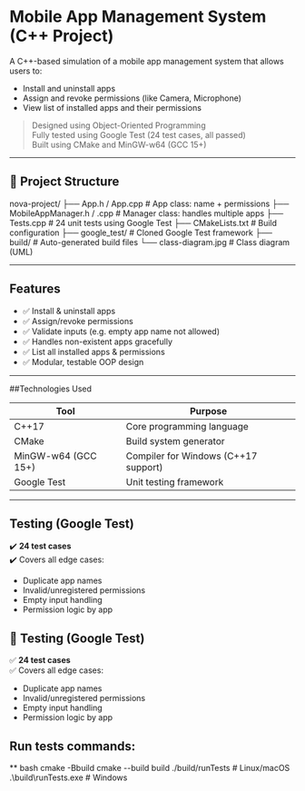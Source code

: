 # Mobile App Management System (C++ Project)

A C++-based simulation of a mobile app management system that allows users to:
- Install and uninstall apps
- Assign and revoke permissions (like Camera, Microphone)
- View list of installed apps and their permissions

> Designed using Object-Oriented Programming  
> Fully tested using Google Test (24 test cases, all passed)  
> Built using CMake and MinGW-w64 (GCC 15+)

---

## 📂 Project Structure
nova-project/
├── App.h / App.cpp # App class: name + permissions
├── MobileAppManager.h / .cpp # Manager class: handles multiple apps
├── Tests.cpp # 24 unit tests using Google Test
├── CMakeLists.txt # Build configuration
├── google_test/ # Cloned Google Test framework
├── build/ # Auto-generated build files
└── class-diagram.jpg # Class diagram (UML)

---

## Features

- ✅ Install & uninstall apps
- ✅ Assign/revoke permissions
- ✅ Validate inputs (e.g. empty app name not allowed)
- ✅ Handles non-existent apps gracefully
- ✅ List all installed apps & permissions
- ✅ Modular, testable OOP design

---

##Technologies Used

| Tool             | Purpose                        |
|------------------|---------------------------------|
| C++17            | Core programming language       |
| CMake            | Build system generator          |
| MinGW-w64 (GCC 15+)| Compiler for Windows (C++17 support) |
| Google Test      | Unit testing framework          |

---

## Testing (Google Test)

✔️ **24 test cases**  
✔️ Covers all edge cases:  
- Duplicate app names  
- Invalid/unregistered permissions  
- Empty input handling  
- Permission logic by app

## 🧪 Testing (Google Test)

✅ **24 test cases**  
✅ Covers all edge cases:
- Duplicate app names
- Invalid/unregistered permissions
- Empty input handling
- Permission logic by app

Run tests commands:
---
** bash
cmake -Bbuild
cmake --build build
./build/runTests        # Linux/macOS
.\build\runTests.exe    # Windows




